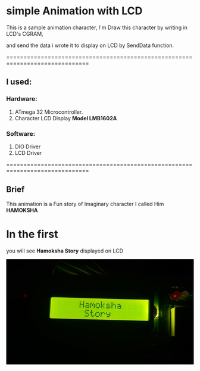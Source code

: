 # simple Animation with LCD

 
This is a sample animation character, I'm Draw this character by writing in LCD's CGRAM,

and send the data i wrote it to display on LCD by SendData function.

==============================================================================

## I used:
### Hardware:
1. ATmega 32 Microcontroller.
2. Character LCD Display **Model LMB1602A**

### Software:
1. DIO Driver
2. LCD Driver

==============================================================================
 
## Brief

This animation is a Fun story of Imaginary character I called Him **HAMOKSHA**


# In the first

you will see **Hamoksha Story** displayed on LCD

![H1](H1.jpeg)